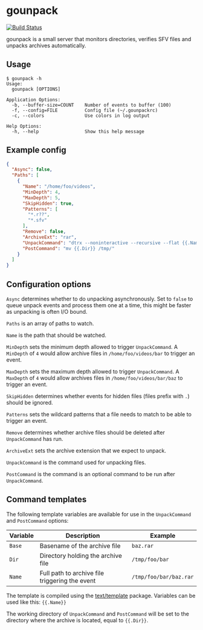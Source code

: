 # gounpack

[![Build Status](https://travis-ci.org/martinp/gounpack.png)](https://travis-ci.org/martinp/gounpack)

gounpack is a small server that monitors directories, verifies SFV files and
unpacks archives automatically.

## Usage

```
$ gounpack -h
Usage:
  gounpack [OPTIONS]

Application Options:
  -b, --buffer-size=COUNT    Number of events to buffer (100)
  -f, --config=FILE          Config file (~/.gounpackrc)
  -c, --colors               Use colors in log output

Help Options:
  -h, --help                 Show this help message
```

## Example config

```json
{
  "Async": false,
  "Paths": [
    {
      "Name": "/home/foo/videos",
      "MinDepth": 4,
      "MaxDepth": 5,
      "SkipHidden": true,
      "Patterns": [
        "*.r??",
        "*.sfv"
      ],
      "Remove": false,
      "ArchiveExt": "rar",
      "UnpackCommand": "dtrx --noninteractive --recursive --flat {{.Name}}",
      "PostCommand": "mv {{.Dir}} /tmp/"
    }
  ]
}
```

## Configuration options

`Async` determines whether to do unpacking asynchronously. Set to `false` to
queue unpack events and process them one at a time, this might be faster as
unpacking is often I/O bound.

`Paths` is an array of paths to watch.

`Name` is the path that should be watched.

`MinDepth` sets the minimum depth allowed to trigger `UnpackCommand`. A
`MinDepth` of `4` would allow archive files in `/home/foo/videos/bar` to trigger
an event.

`MaxDepth` sets the maximum depth allowed to trigger `UnpackCommand`. A `MaxDepth`
of `4` would allow archives files in `/home/foo/videos/bar/baz` to trigger an
event.

`SkipHidden` determines whether events for hidden files (files prefix with `.`)
should be ignored.

`Patterns` sets the wildcard patterns that a file needs to match to be able to
trigger an event.

`Remove` determines whether archive files should be deleted after
`UnpackCommand` has run.

`ArchiveExt` sets the archive extension that we expect to unpack.

`UnpackCommand` is the command used for unpacking files.

`PostCommand` is the command is an optional command to be run after
`UnpackCommand`.

## Command templates

The following template variables are available for use in the `UnpackCommand`
and `PostCommand` options:

Variable | Description                                    | Example
-------- | ---------------------------------------------- | -------
`Base`   | Basename of the archive file                   | `baz.rar`
`Dir`    | Directory holding the archive file             | `/tmp/foo/bar`
`Name`   | Full path to archive file triggering the event | `/tmp/foo/bar/baz.rar`

The template is compiled using the
[text/template](http://golang.org/pkg/text/template/) package. Variables can be
used like this: `{{.Name}}`

The working directory of `UnpackCommand` and `PostCommand` will be set to the
directory where the archive is located, equal to `{{.Dir}}`.
